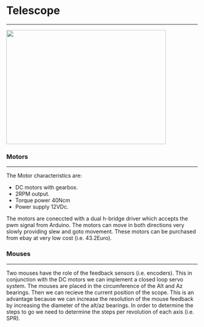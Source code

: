 # Telescope #

---

<a href='https://picasaweb.google.com/lh/photo/uMcrSJmvrh4EQrpVdJ4j-9MTjNZETYmyPJy0liipFm0?feat=embedwebsite'><img src='https://lh3.googleusercontent.com/-4FifTiNSQA0/TxR0UmxA99I/AAAAAAAAAP4/zHPMyDBudV4/s640/telescope.jpg' height='300' width='420' /></a>

### Motors ###

---

The Motor characteristics are:
  * DC motors with gearbox.
  * 2RPM output.
  * Torque power 40Ncm
  * Power supply 12VDc.

The motors are coneccted with a dual h-bridge driver which accepts the pwm signal from Arduino. The motors can move in both directions very slowly providing slew and goto movement. These motors can be purchased from ebay at very low cost (i.e. 43.2Euro).

### Mouses ###

---

Two mouses have the role of the feedback sensors (i.e. encoders). This in conjunction with the DC motors we can implement a closed loop servo system. The mouses are placed in the circumference of the Alt and Az bearings. Then we can recieve the current position of the scope. This is an advantage because we can increase the resolution of the mouse feedback by increasing the diameter of the alt/az bearings. In order to determine the steps to go we need to determine the steps per revolution of each axis (i.e. SPR).